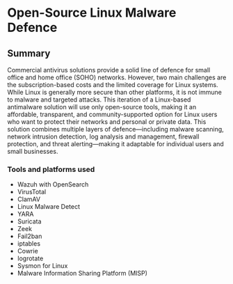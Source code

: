 # Open-Source Linux Malware Defence

## Summary

Commercial antivirus solutions provide a solid line of defence for small office and home office (SOHO) networks. However, two main challenges are the subscription-based costs and the limited coverage for Linux systems. While Linux is generally more secure than other platforms, it is not immune to malware and targeted attacks. This iteration of a Linux-based antimalware solution will use only open-source tools, making it an affordable, transparent, and community-supported option for Linux users who want to protect their networks and personal or private data. This solution combines multiple layers of defence—including malware scanning, network intrusion detection, log analysis and management, firewall protection, and threat alerting—making it adaptable for individual users and small businesses.

### Tools and platforms used
- Wazuh with OpenSearch
- VirusTotal
- ClamAV
- Linux Malware Detect
- YARA
- Suricata
- Zeek
- Fail2ban
- iptables
- Cowrie
- logrotate
- Sysmon for Linux
- Malware Information Sharing Platform (MISP)
